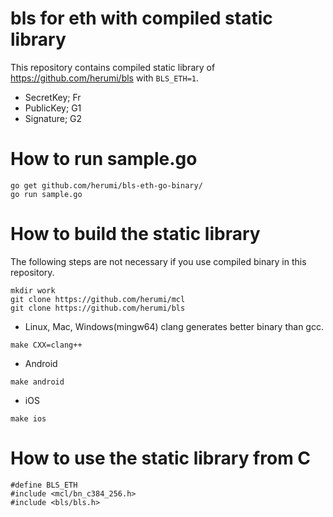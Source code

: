 # bls for eth with compiled static library

This repository contains compiled static library of https://github.com/herumi/bls with `BLS_ETH=1`.

* SecretKey; Fr
* PublicKey; G1
* Signature; G2

# How to run sample.go
```
go get github.com/herumi/bls-eth-go-binary/
go run sample.go
```

# How to build the static library
The following steps are not necessary if you use compiled binary in this repository.

```
mkdir work
git clone https://github.com/herumi/mcl
git clone https://github.com/herumi/bls
```

* Linux, Mac, Windows(mingw64)
clang generates better binary than gcc.
```
make CXX=clang++
```

* Android
```
make android
```

* iOS
```
make ios
```

# How to use the static library from C
```
#define BLS_ETH
#include <mcl/bn_c384_256.h>
#include <bls/bls.h>
```
